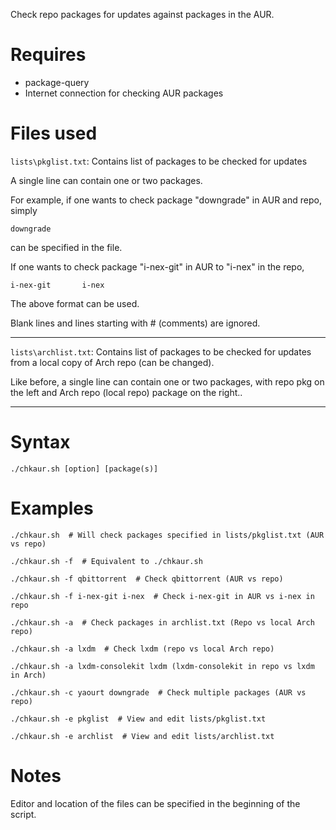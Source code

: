 Check repo packages for updates against packages in the AUR.

# Requires

* package-query
* Internet connection for checking AUR packages

# Files used

```lists\pkglist.txt```: Contains list of packages to be checked for updates

A single line can contain one or two packages.

For example, if one wants to check package "downgrade" in AUR and repo, simply

~~~~
downgrade
~~~~

can be specified in the file.

If one wants to check package "i-nex-git" in AUR to "i-nex" in the repo,

~~~~
i-nex-git		i-nex
~~~~

The above format can be used.

Blank lines and lines starting with # (comments) are ignored.

-------------------------------------------------------------------------------

```lists\archlist.txt```: Contains list of packages to be checked for updates from a local copy of Arch repo (can be changed).

Like before, a single line can contain one or two packages, with repo pkg on the left and Arch repo (local repo)
package on the right..

-------------------------------------------------------------------------------

# Syntax

~~~~
./chkaur.sh [option] [package(s)]
~~~~

# Examples

~~~~
./chkaur.sh  # Will check packages specified in lists/pkglist.txt (AUR vs repo)

./chkaur.sh -f  # Equivalent to ./chkaur.sh

./chkaur.sh -f qbittorrent  # Check qbittorrent (AUR vs repo)

./chkaur.sh -f i-nex-git i-nex  # Check i-nex-git in AUR vs i-nex in repo

./chkaur.sh -a  # Check packages in archlist.txt (Repo vs local Arch repo)

./chkaur.sh -a lxdm  # Check lxdm (repo vs local Arch repo)

./chkaur.sh -a lxdm-consolekit lxdm (lxdm-consolekit in repo vs lxdm in Arch)

./chkaur.sh -c yaourt downgrade  # Check multiple packages (AUR vs repo)

./chkaur.sh -e pkglist  # View and edit lists/pkglist.txt

./chkaur.sh -e archlist  # View and edit lists/archlist.txt
~~~~

# Notes

Editor and location of the files can be specified in the beginning of the script.

